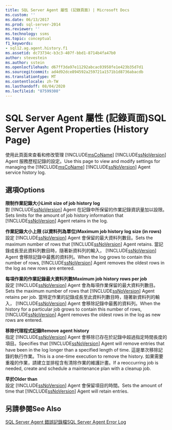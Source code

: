 ```yaml
---
title: SQL Server Agent 屬性 (記錄頁面) | Microsoft Docs
ms.custom: ''
ms.date: 06/13/2017
ms.prod: sql-server-2014
ms.reviewer: ''
ms.technology: ssms
ms.topic: conceptual
f1_keywords:
- sql12.ag.agent.history.f1
ms.assetid: dc73734c-b3c3-407f-bbd1-8714b4fa47b0
author: stevestein
ms.author: sstein
ms.openlocfilehash: d67ff3da97e11292abcac03958fe1e423b35d7d1
ms.sourcegitcommit: ad4d92dce894592a259721a1571b1d8736abacdb
ms.translationtype: MT
ms.contentlocale: zh-TW
ms.lasthandoff: 08/04/2020
ms.locfileid: "87599308"
---
```

# <a name="sql-server-agent-properties-history-page"></a><span data-ttu-id="34d86-102">SQL Server Agent 屬性 (記錄頁面)</span><span class="sxs-lookup"><span data-stu-id="34d86-102">SQL Server Agent Properties (History Page)</span></span>
  <span data-ttu-id="34d86-103">使用此頁面來查看和修改管理 [!INCLUDE[msCoName](../../includes/msconame-md.md)] [!INCLUDE[ssNoVersion](../../includes/ssnoversion-md.md)] Agent 服務歷程記錄的設定。</span><span class="sxs-lookup"><span data-stu-id="34d86-103">Use this page to view and modify settings for managing the [!INCLUDE[msCoName](../../includes/msconame-md.md)] [!INCLUDE[ssNoVersion](../../includes/ssnoversion-md.md)] Agent service history log.</span></span>  
  
## <a name="options"></a><span data-ttu-id="34d86-104">選項</span><span class="sxs-lookup"><span data-stu-id="34d86-104">Options</span></span>  
 <span data-ttu-id="34d86-105">**限制作業記錄大小**</span><span class="sxs-lookup"><span data-stu-id="34d86-105">**Limit size of job history log**</span></span>  
 <span data-ttu-id="34d86-106">對 [!INCLUDE[ssNoVersion](../../includes/ssnoversion-md.md)] Agent 在記錄中所保留的作業記錄資訊量加以設限。</span><span class="sxs-lookup"><span data-stu-id="34d86-106">Sets limits for the amount of job history information that [!INCLUDE[ssNoVersion](../../includes/ssnoversion-md.md)] Agent retains in the log.</span></span>  
  
 <span data-ttu-id="34d86-107">**作業記錄大小上限 (以資料列為單位)**</span><span class="sxs-lookup"><span data-stu-id="34d86-107">**Maximum job history log size (in rows)**</span></span>  
 <span data-ttu-id="34d86-108">設定 [!INCLUDE[ssNoVersion](../../includes/ssnoversion-md.md)] Agent 會保留的最大資料列數目。</span><span class="sxs-lookup"><span data-stu-id="34d86-108">Sets the maximum number of rows that [!INCLUDE[ssNoVersion](../../includes/ssnoversion-md.md)] Agent retains.</span></span> <span data-ttu-id="34d86-109">當記錄成長至此資料列數目時，隨著新資料列的輸入， [!INCLUDE[ssNoVersion](../../includes/ssnoversion-md.md)] Agent 會移除記錄中最舊的資料列。</span><span class="sxs-lookup"><span data-stu-id="34d86-109">When the log grows to contain this number of rows, [!INCLUDE[ssNoVersion](../../includes/ssnoversion-md.md)] Agent removes the oldest rows in the log as new rows are entered.</span></span>  
  
 <span data-ttu-id="34d86-110">**每項作業的作業記錄最大資料列數**</span><span class="sxs-lookup"><span data-stu-id="34d86-110">**Maximum job history rows per job**</span></span>  
 <span data-ttu-id="34d86-111">設定 [!INCLUDE[ssNoVersion](../../includes/ssnoversion-md.md)] Agent 會為每項作業保留的最大資料列數目。</span><span class="sxs-lookup"><span data-stu-id="34d86-111">Sets the maximum number of rows that [!INCLUDE[ssNoVersion](../../includes/ssnoversion-md.md)] Agent retains per job.</span></span> <span data-ttu-id="34d86-112">當特定作業的記錄成長至此資料列數目時，隨著新資料列的輸入， [!INCLUDE[ssNoVersion](../../includes/ssnoversion-md.md)] Agent 會移除記錄中最舊的資料列。</span><span class="sxs-lookup"><span data-stu-id="34d86-112">When the history for a particular job grows to contain this number of rows, [!INCLUDE[ssNoVersion](../../includes/ssnoversion-md.md)] Agent removes the oldest rows in the log as new rows are entered.</span></span>  
  
 <span data-ttu-id="34d86-113">**移除代理程式記錄**</span><span class="sxs-lookup"><span data-stu-id="34d86-113">**Remove agent history**</span></span>  
 <span data-ttu-id="34d86-114">指定 [!INCLUDE[ssNoVersion](../../includes/ssnoversion-md.md)] Agent 會移除已存在於記錄中超過指定時間長度的項目。</span><span class="sxs-lookup"><span data-stu-id="34d86-114">Specifies that [!INCLUDE[ssNoVersion](../../includes/ssnoversion-md.md)] Agent will remove entries that have been in the log longer than a specified length of time.</span></span> <span data-ttu-id="34d86-115">這是單次移除記錄的執行作業。</span><span class="sxs-lookup"><span data-stu-id="34d86-115">This is a one-time execution to remove the history.</span></span> <span data-ttu-id="34d86-116">如果需要重複的作業，請建立並排程含有清除作業的維護計畫。</span><span class="sxs-lookup"><span data-stu-id="34d86-116">If a reoccurring job is needed, create and schedule a maintenance plan with a cleanup job.</span></span>  
  
 <span data-ttu-id="34d86-117">**早於**</span><span class="sxs-lookup"><span data-stu-id="34d86-117">**Older than**</span></span>  
 <span data-ttu-id="34d86-118">設定 [!INCLUDE[ssNoVersion](../../includes/ssnoversion-md.md)] Agent 會保留項目的時間。</span><span class="sxs-lookup"><span data-stu-id="34d86-118">Sets the amount of time that [!INCLUDE[ssNoVersion](../../includes/ssnoversion-md.md)] Agent will retain entries.</span></span>  
  
## <a name="see-also"></a><span data-ttu-id="34d86-119">另請參閱</span><span class="sxs-lookup"><span data-stu-id="34d86-119">See Also</span></span>  
 [<span data-ttu-id="34d86-120">SQL Server Agent 錯誤記錄檔</span><span class="sxs-lookup"><span data-stu-id="34d86-120">SQL Server Agent Error Log</span></span>](sql-server-agent-error-log.md)  
  
  
